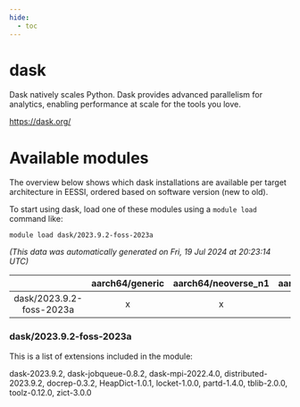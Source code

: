 ```yaml
---
hide:
  - toc
---
```


dask
====


Dask natively scales Python. Dask provides advanced parallelism for analytics, enabling performance at scale for the tools you love.

https://dask.org/
# Available modules


The overview below shows which dask installations are available per target architecture in EESSI, ordered based on software version (new to old).

To start using dask, load one of these modules using a `module load` command like:

```shell
module load dask/2023.9.2-foss-2023a
```

*(This data was automatically generated on Fri, 19 Jul 2024 at 20:23:14 UTC)*  

| |aarch64/generic|aarch64/neoverse_n1|aarch64/neoverse_v1|x86_64/generic|x86_64/amd/zen2|x86_64/amd/zen3|x86_64/intel/haswell|x86_64/intel/skylake_avx512|
| :---: | :---: | :---: | :---: | :---: | :---: | :---: | :---: | :---: |
|dask/2023.9.2-foss-2023a|x|x|x|x|x|x|x|x|


### dask/2023.9.2-foss-2023a

This is a list of extensions included in the module:

dask-2023.9.2, dask-jobqueue-0.8.2, dask-mpi-2022.4.0, distributed-2023.9.2, docrep-0.3.2, HeapDict-1.0.1, locket-1.0.0, partd-1.4.0, tblib-2.0.0, toolz-0.12.0, zict-3.0.0